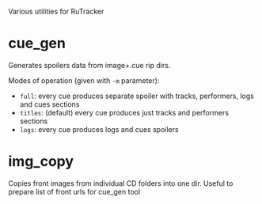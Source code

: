 Various utilities for RuTracker


# cue_gen

Generates spoilers data from image+.cue rip dirs.

Modes of operation (given with `-m` parameter):
* `full`: every cue produces separate spoiler with tracks, performers, logs and cues sections
* `titles`: (default) every cue produces just tracks and performers sections
* `logs`: every cue produces logs and cues spoilers

# img_copy

Copies front images from individual CD folders into one dir.
Useful to prepare list of front urls for cue_gen tool